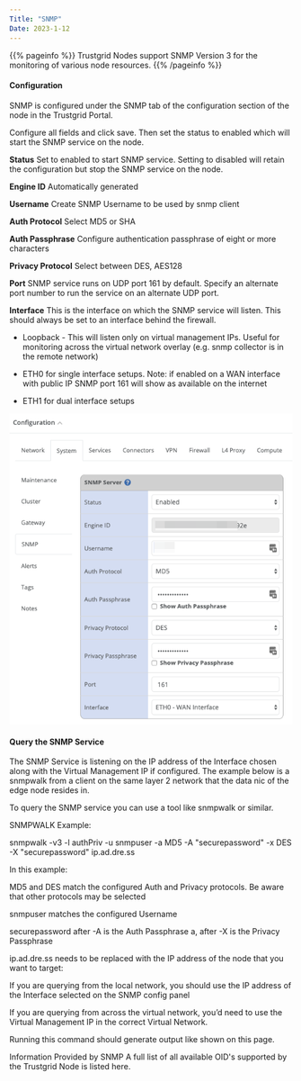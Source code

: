 ```yaml
---
Title: "SNMP"
Date: 2023-1-12
---
```

{{% pageinfo %}}
Trustgrid Nodes support SNMP Version 3 for the monitoring of various node resources.
{{% /pageinfo %}} 

#### Configuration
SNMP is configured under the SNMP tab of the configuration section of the node in the Trustgrid Portal.

Configure all fields and click save. Then set the status to enabled which will start the SNMP service on the node. 

**Status**
Set to enabled to start SNMP service. Setting to disabled will retain the configuration but stop the SNMP service on the node. 

**Engine ID**
Automatically generated

**Username**
Create SNMP Username to be used by snmp client

**Auth Protocol**
Select MD5 or SHA

**Auth Passphrase**
Configure authentication passphrase of eight or more characters

**Privacy Protocol**
Select between DES, AES128

**Port**
SNMP service runs on UDP port 161 by default. Specify an alternate port number to run the service on an alternate UDP port. 

**Interface**
This is the interface on which the SNMP service will listen. This should always be set to an interface behind the firewall.

- Loopback - This will listen only on virtual management IPs.  Useful for monitoring across the virtual network overlay (e.g. snmp collector is in the remote network)

- ETH0 for single interface setups.  Note: if enabled on a WAN interface with public IP SNMP port 161 will show as available on the internet

- ETH1 for dual interface setups

![img](system-config.png)

#### Query the SNMP Service
The SNMP Service is listening on the IP address of the Interface chosen along with the Virtual Management IP if configured. The example below is a snmpwalk from a client on the same layer 2 network that the data nic of the edge node resides in.

To query the SNMP service you can use a tool like snmpwalk or similar.  

SNMPWALK Example:

snmpwalk -v3 -l authPriv -u snmpuser -a MD5 -A "securepassword" -x DES -X "securepassword" ip.ad.dre.ss

In this example:

MD5 and DES match the configured Auth and Privacy protocols. Be aware that other protocols may be selected

snmpuser matches the configured Username

securepassword after -A is the Auth Passphrase a, after -X is the Privacy Passphrase

ip.ad.dre.ss needs to be replaced with the IP address of the node that you want to target:

If you are querying from the local network, you should use the IP address of the Interface selected on the SNMP config panel

If you are querying from across the virtual network, you’d need to use the Virtual Management IP in the correct Virtual Network.  


Running this command should generate output like shown on this page.

Information Provided by SNMP
A full list of all available OID's supported by the Trustgrid Node is listed here.








